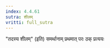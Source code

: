 ```yaml
---
index: 4.4.61
sutra: शीलम्
vritti: full_sutra
---
```


"तदस्य शीलम्" (इति) समर्थानाम् प्रथमात् परः ठक् प्रत्ययः 
